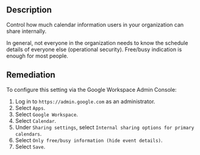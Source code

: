 ## Description

Control how much calendar information users in your organization can share internally.

In general, not everyone in the organization needs to know the schedule details of everyone else (operational security). Free/busy indication is enough for most people.

## Remediation

To configure this setting via the Google Workspace Admin Console:

1. Log in to `https://admin.google.com` as an administrator.
2. Select `Apps`.
3. Select `Google Workspace`.
4. Select `Calendar`.
5. Under `Sharing settings`, select `Internal sharing options for primary calendars`.
6. Select `Only free/busy information (hide event details)`.
7. Select `Save`.
